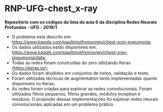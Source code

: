 # RNP-UFG-chest_x-ray
**Repositório com os códigos da lista da aula 6 da disciplina Redes Neurais Profundas - UFG - 2018/1**

- O problema está descrito em: https://www.kaggle.com/paultimothymooney/chest-xray-pneumonia;
- Os dados utilizados estão disponíveis em: https://www.kaggle.com/paultimothymooney/chest-xray-pneumonia/data;
- Todas as redes foram construídas do zero utilizando Keras (https://keras.io/);
- Os dados foram divididos em conjuntos de treino, validação e teste;
- Foram utilizadas técnicas de augmentation tanto implementadas quanto disponíveis no Keras;
- As redes foram criadas para explorar as redes convolucionais. Foram utilizados filtros pequenos, filtros grandes, módulos inception e resíduos. O propósito dessas implementações foi explorar redes neurais convolucionais aplicadas em um problema prático.
